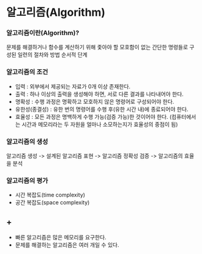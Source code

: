 # 알고리즘(Algorithm)
### 알고리즘이란(Algorithm)? 
 문제를 해결하거나 함수를 계산하기 위해 좇아야 할 모호함이 없는 간단한 명령들로 구성된 일련의 절차와 방법 순서적 단계

### 알고리즘의 조건
- 입력 : 외부에서 제공되는 자료가 0개 이상 존재한다.
- 출력 : 하나 이상의 출력을 생성해야 하면, 서로 다른 결과를 나타내어야 한다.
- 명확성 : 수행 과정은 명확하고 모호하지 않은 명령어로 구성되어야 한다.
- 유한성(종결성) : 유한 번의 명령어를 수행 후(유한 시간 내)에 종료되어야 한다.
- 효율성 : 모든 과정은 명백하게 수행 가능(검증 가능)한 것이어야 한다. (컴퓨터에서는 시간과 메모리라는 두 자원을 얼마나 소모하는지가 효율성의 중점이 됨)


### 알고리즘의 생성
 알고리즘 생성 -> 설계된 알고리즘 표현 -> 알고리즘 정확성 검증 -> 알고리즘의 효율을 분석


### 알고리즘의 평가
- 시간 복잡도(time complexity)
- 공간 복잡도(space complexity)



## +
- 빠른 알고리즘은 많은 메모리를 요구한다.
- 문제를 해결하는 알고리즘은 여러 개일 수 있다.
